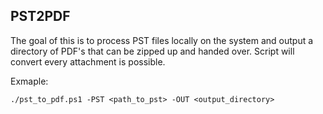 ## PST2PDF

The goal of this is to process PST files locally on the system and output a directory of PDF's that can be zipped up and handed over.  Script will convert every attachment is possible. 


Exmaple:
```
./pst_to_pdf.ps1 -PST <path_to_pst> -OUT <output_directory>
```
